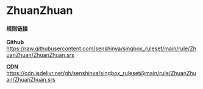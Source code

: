 # ZhuanZhuan

#### 规则链接

**Github**
https://raw.githubusercontent.com/senshinya/singbox_ruleset/main/rule/ZhuanZhuan/ZhuanZhuan.srs

**CDN**
https://cdn.jsdelivr.net/gh/senshinya/singbox_ruleset@main/rule/ZhuanZhuan/ZhuanZhuan.srs